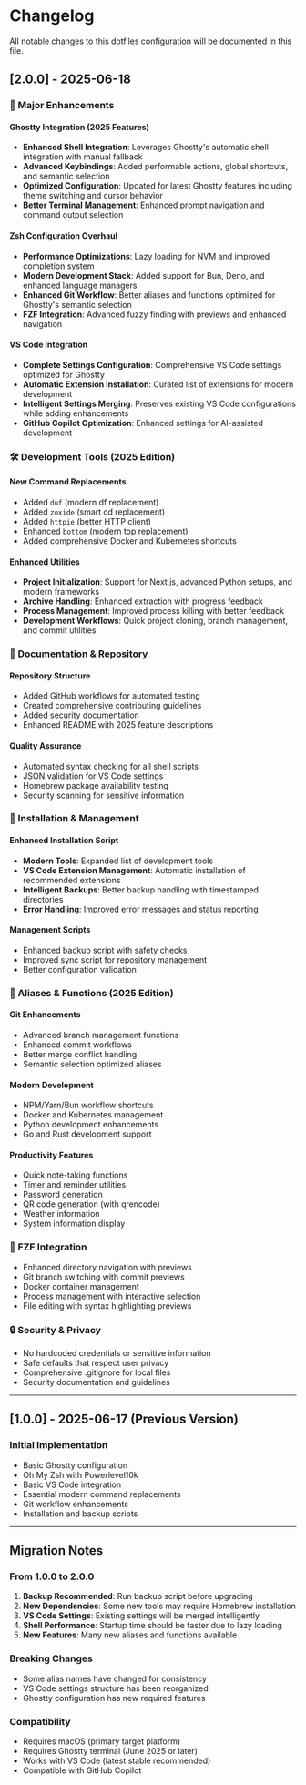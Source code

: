 # Changelog

All notable changes to this dotfiles configuration will be documented in this file.

## [2.0.0] - 2025-06-18

### 🚀 Major Enhancements

#### Ghostty Integration (2025 Features)
- **Enhanced Shell Integration**: Leverages Ghostty's automatic shell integration with manual fallback
- **Advanced Keybindings**: Added performable actions, global shortcuts, and semantic selection
- **Optimized Configuration**: Updated for latest Ghostty features including theme switching and cursor behavior
- **Better Terminal Management**: Enhanced prompt navigation and command output selection

#### Zsh Configuration Overhaul
- **Performance Optimizations**: Lazy loading for NVM and improved completion system
- **Modern Development Stack**: Added support for Bun, Deno, and enhanced language managers
- **Enhanced Git Workflow**: Better aliases and functions optimized for Ghostty's semantic selection
- **FZF Integration**: Advanced fuzzy finding with previews and enhanced navigation

#### VS Code Integration
- **Complete Settings Configuration**: Comprehensive VS Code settings optimized for Ghostty
- **Automatic Extension Installation**: Curated list of extensions for modern development
- **Intelligent Settings Merging**: Preserves existing VS Code configurations while adding enhancements
- **GitHub Copilot Optimization**: Enhanced settings for AI-assisted development

### 🛠 Development Tools (2025 Edition)

#### New Command Replacements
- Added `duf` (modern df replacement)
- Added `zoxide` (smart cd replacement)  
- Added `httpie` (better HTTP client)
- Enhanced `bottom` (modern top replacement)
- Added comprehensive Docker and Kubernetes shortcuts

#### Enhanced Utilities
- **Project Initialization**: Support for Next.js, advanced Python setups, and modern frameworks
- **Archive Handling**: Enhanced extraction with progress feedback
- **Process Management**: Improved process killing with better feedback
- **Development Workflows**: Quick project cloning, branch management, and commit utilities

### 📝 Documentation & Repository

#### Repository Structure
- Added GitHub workflows for automated testing
- Created comprehensive contributing guidelines
- Added security documentation
- Enhanced README with 2025 feature descriptions

#### Quality Assurance
- Automated syntax checking for all shell scripts
- JSON validation for VS Code settings
- Homebrew package availability testing
- Security scanning for sensitive information

### 🔧 Installation & Management

#### Enhanced Installation Script
- **Modern Tools**: Expanded list of development tools
- **VS Code Extension Management**: Automatic installation of recommended extensions
- **Intelligent Backups**: Better backup handling with timestamped directories
- **Error Handling**: Improved error messages and status reporting

#### Management Scripts
- Enhanced backup script with safety checks
- Improved sync script for repository management
- Better configuration validation

### 🎨 Aliases & Functions (2025 Edition)

#### Git Enhancements
- Advanced branch management functions
- Enhanced commit workflows
- Better merge conflict handling
- Semantic selection optimized aliases

#### Modern Development
- NPM/Yarn/Bun workflow shortcuts
- Docker and Kubernetes management
- Python development enhancements
- Go and Rust development support

#### Productivity Features
- Quick note-taking functions
- Timer and reminder utilities
- Password generation
- QR code generation (with qrencode)
- Weather information
- System information display

### 📱 FZF Integration
- Enhanced directory navigation with previews
- Git branch switching with commit previews
- Docker container management
- Process management with interactive selection
- File editing with syntax highlighting previews

### 🔒 Security & Privacy
- No hardcoded credentials or sensitive information
- Safe defaults that respect user privacy
- Comprehensive .gitignore for local files
- Security documentation and guidelines

---

## [1.0.0] - 2025-06-17 (Previous Version)

### Initial Implementation
- Basic Ghostty configuration
- Oh My Zsh with Powerlevel10k
- Basic VS Code integration
- Essential modern command replacements
- Git workflow enhancements
- Installation and backup scripts

---

## Migration Notes

### From 1.0.0 to 2.0.0
1. **Backup Recommended**: Run backup script before upgrading
2. **New Dependencies**: Some new tools may require Homebrew installation
3. **VS Code Settings**: Existing settings will be merged intelligently
4. **Shell Performance**: Startup time should be faster due to lazy loading
5. **New Features**: Many new aliases and functions available

### Breaking Changes
- Some alias names have changed for consistency
- VS Code settings structure has been reorganized
- Ghostty configuration has new required features

### Compatibility
- Requires macOS (primary target platform)
- Requires Ghostty terminal (June 2025 or later)
- Works with VS Code (latest stable recommended)
- Compatible with GitHub Copilot

